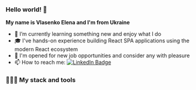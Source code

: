 ### Hello world! 👋

**My name is Vlasenko Elena and I'm from Ukraine**

- 🌱 I’m currently learning something new and enjoy what I do
- 🎓 I've hands-on experience building React SPA applications using the modern React ecosystem
- 💼 I'm opened for new job opportunities and consider any with pleasure
- 📫 How to reach me: [![LinkedIn Badge](https://img.shields.io/badge/in-elen__vlass-blue)](https://www.linkedin.com/in/elena-vlass/)

### 👨🏻‍💻 My stack and tools

[](https://raw.githubusercontent.com/github/explore/80688e429a7d4ef2fca1e82350fe8e3517d3494d/topics/javascript/javascript.png)
